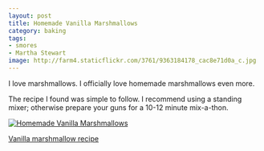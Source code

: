 ```yaml
---
layout: post
title: Homemade Vanilla Marshmallows
category: baking
tags:
- smores
- Martha Stewart
image: http://farm4.staticflickr.com/3761/9363184178_cac8e71d0a_c.jpg
---
```


I love marshmallows. I officially love homemade marshmallows even more.

The recipe I found was simple to follow. I recommend using a standing mixer; otherwise prepare your guns for a 10-12 minute mix-a-thon.

<a href="http://www.flickr.com/photos/91218249@N05/9363184178/" title="Homemade Vanilla Marshmallows by katydecorah, on Flickr"><img src="http://farm4.staticflickr.com/3761/9363184178_cac8e71d0a_c.jpg" alt="Homemade Vanilla Marshmallows" class="pop-out"></a>

[Vanilla marshmallow recipe](http://www.marthastewart.com/341856/vanilla-marshmallows)